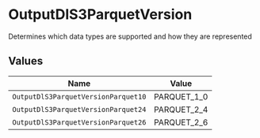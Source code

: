 # OutputDlS3ParquetVersion

Determines which data types are supported and how they are represented


## Values

| Name                                | Value                               |
| ----------------------------------- | ----------------------------------- |
| `OutputDlS3ParquetVersionParquet10` | PARQUET_1_0                         |
| `OutputDlS3ParquetVersionParquet24` | PARQUET_2_4                         |
| `OutputDlS3ParquetVersionParquet26` | PARQUET_2_6                         |